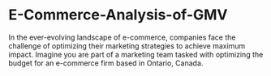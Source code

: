 # E-Commerce-Analysis-of-GMV
In the ever-evolving landscape of e-commerce, companies face the challenge of optimizing their marketing strategies to achieve maximum impact. Imagine you are part of a marketing team tasked with optimizing the budget for an e-commerce firm based in Ontario, Canada. 
